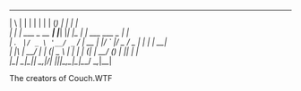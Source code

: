   _   _              _     _    _ _     _                  _   
 | \ | |            | |   | |  | (_)   | |                | |  
 |  \| | ___ _ __ __| |___| |__| |_  __| | ___  ___  _   _| |_  
 | . ` |/ _ \ '__/ _` / __|  __  | |/ _` |/ _ \/ _ \| | | | __|  
 | |\  |  __/ | | (_| \__ \ |  | | | (_| |  __/ (_) | |_| | |_   
 |_| \_|\___|_|  \__,_|___/_|  |_|_|\__,_|\___|\___/ \__,_|\__|  
   
   
   
The creators of Couch.WTF
